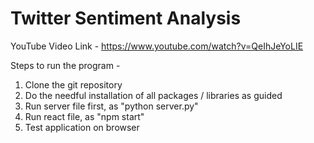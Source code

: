 # Twitter Sentiment Analysis
YouTube Video Link - https://www.youtube.com/watch?v=QeIhJeYoLIE

Steps to run the program - 
1. Clone the git repository
2. Do the needful installation of all packages / libraries as guided
3. Run server file first, as "python server.py"
4. Run react file, as "npm start"
5. Test application on browser
